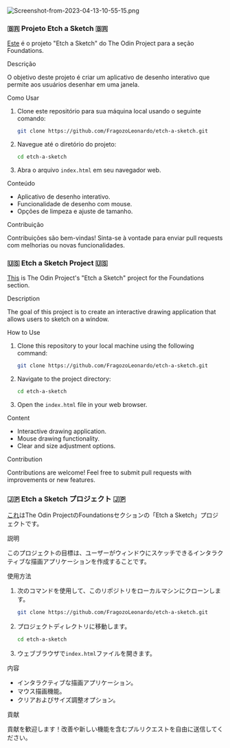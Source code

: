 ![Screenshot-from-2023-04-13-10-55-15.png](https://i.postimg.cc/C1W8dTRr/Screenshot-from-2023-04-13-10-55-15.png)

### 🇧🇷 Projeto Etch a Sketch 🇧🇷

[Este](https://www.theodinproject.com/lessons/foundations-etch-a-sketch) é o projeto "Etch a Sketch" do The Odin Project para a seção Foundations.

Descrição

O objetivo deste projeto é criar um aplicativo de desenho interativo que permite aos usuários desenhar em uma janela.

Como Usar

1.  Clone este repositório para sua máquina local usando o seguinte comando:

    ```bash
    git clone https://github.com/FragozoLeonardo/etch-a-sketch.git
    ```

2.  Navegue até o diretório do projeto:

    ```bash
    cd etch-a-sketch
    ```

3.  Abra o arquivo `index.html` em seu navegador web.

Conteúdo

* Aplicativo de desenho interativo.
* Funcionalidade de desenho com mouse.
* Opções de limpeza e ajuste de tamanho.

Contribuição

Contribuições são bem-vindas! Sinta-se à vontade para enviar pull requests com melhorias ou novas funcionalidades.

### 🇺🇸 Etch a Sketch Project 🇺🇸

[This](https://www.theodinproject.com/lessons/foundations-etch-a-sketch) is The Odin Project's "Etch a Sketch" project for the Foundations section.

Description

The goal of this project is to create an interactive drawing application that allows users to sketch on a window.

How to Use

1.  Clone this repository to your local machine using the following command:

    ```bash
    git clone https://github.com/FragozoLeonardo/etch-a-sketch.git
    ```

2.  Navigate to the project directory:

    ```bash
    cd etch-a-sketch
    ```

3.  Open the `index.html` file in your web browser.

Content

* Interactive drawing application.
* Mouse drawing functionality.
* Clear and size adjustment options.

Contribution

Contributions are welcome! Feel free to submit pull requests with improvements or new features.

### 🇯🇵 Etch a Sketch プロジェクト 🇯🇵

[これ](https://www.theodinproject.com/lessons/foundations-etch-a-sketch)はThe Odin ProjectのFoundationsセクションの「Etch a Sketch」プロジェクトです。

説明

このプロジェクトの目標は、ユーザーがウィンドウにスケッチできるインタラクティブな描画アプリケーションを作成することです。

使用方法

1.  次のコマンドを使用して、このリポジトリをローカルマシンにクローンします。

    ```bash
    git clone https://github.com/FragozoLeonardo/etch-a-sketch.git
    ```

2.  プロジェクトディレクトリに移動します。

    ```bash
    cd etch-a-sketch
    ```

3.  ウェブブラウザで`index.html`ファイルを開きます。

内容

* インタラクティブな描画アプリケーション。
* マウス描画機能。
* クリアおよびサイズ調整オプション。

貢献

貢献を歓迎します！改善や新しい機能を含むプルリクエストを自由に送信してください。
